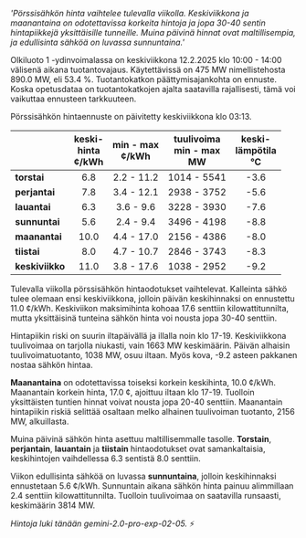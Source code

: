 *'Pörssisähkön hinta vaihtelee tulevalla viikolla. Keskiviikkona ja maanantaina on odotettavissa korkeita hintoja ja jopa 30-40 sentin hintapiikkejä yksittäisille tunneille. Muina päivinä hinnat ovat maltillisempia, ja edullisinta sähköä on luvassa sunnuntaina.'*


Olkiluoto 1 -ydinvoimalassa on keskiviikkona 12.2.2025 klo 10:00 - 14:00 välisenä aikana tuotantovajaus. Käytettävissä on 475 MW nimellistehosta 890.0 MW, eli 53.4 %. Tuotantokatkon päättymisajankohta on ennuste. Koska opetusdataa on tuotantokatkojen ajalta saatavilla rajallisesti, tämä voi vaikuttaa ennusteen tarkkuuteen.

Pörssisähkön hintaennuste on päivitetty keskiviikkona klo 03:13.

|   | keski-<br>hinta<br>¢/kWh | min - max<br>¢/kWh | tuulivoima<br>min - max<br>MW | keski-<br>lämpötila<br>°C |
|:-------------|:----------------:|:----------------:|:-------------:|:-------------:|
| **torstai**  | 6.8 | 2.2 - 11.2  | 1014 - 5541 | -3.6 |
| **perjantai** | 7.8 | 3.4 - 12.1  | 2938 - 3752 | -5.6 |
| **lauantai** | 6.3 | 3.6 - 9.6   | 3228 - 3930 | -7.6 |
| **sunnuntai**| 5.6 | 2.4 - 9.4   | 3496 - 4198 | -8.8 |
| **maanantai**| 10.0| 4.4 - 17.0  | 2156 - 4386 | -8.0 |
| **tiistai**  | 8.0 | 4.7 - 10.7  | 2846 - 3743 | -8.3 |
| **keskiviikko**| 11.0| 3.8 - 17.6  | 1038 - 2952 | -9.2 |

Tulevalla viikolla pörssisähkön hintaodotukset vaihtelevat. Kalleinta sähkö tulee olemaan ensi keskiviikkona, jolloin päivän keskihinnaksi on ennustettu 11.0 ¢/kWh. Keskiviikon maksimihinta kohoaa 17.6 senttiin kilowattitunnilta, mutta yksittäisinä tunteina sähkön hinta voi nousta jopa 30-40 senttiin.

Hintapiikin riski on suurin iltapäivällä ja illalla noin klo 17-19. Keskiviikkona tuulivoimaa on tarjolla niukasti, vain 1663 MW keskimäärin. Päivän alhaisin tuulivoimatuotanto, 1038 MW, osuu iltaan. Myös kova, -9.2 asteen pakkanen nostaa sähkön hintaa.

**Maanantaina** on odotettavissa toiseksi korkein keskihinta, 10.0 ¢/kWh. Maanantain korkein hinta, 17.0 ¢, ajoittuu iltaan klo 17-19. Tuolloin yksittäisten tuntien hinnat voivat nousta jopa 20-40 senttiin. Maanantain hintapiikin riskiä selittää osaltaan melko alhainen tuulivoiman tuotanto, 2156 MW, alkuillasta.

Muina päivinä sähkön hinta asettuu maltillisemmalle tasolle. **Torstain**, **perjantain**, **lauantain** ja **tiistain** hintaodotukset ovat samankaltaisia, keskihintojen vaihdellessa 6.3 sentistä 8.0 senttiin.

Viikon edullisinta sähköä on luvassa **sunnuntaina**, jolloin keskihinnaksi ennustetaan 5.6 ¢/kWh. Sunnuntain aikana sähkön hinta painuu alimmillaan 2.4 senttiin kilowattitunnilta. Tuolloin tuulivoimaa on saatavilla runsaasti, keskimäärin 3814 MW.

*Hintoja luki tänään gemini-2.0-pro-exp-02-05.* ⚡️

